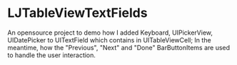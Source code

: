 LJTableViewTextFields
=====================

An opensource project to demo how I added Keyboard, UIPickerView, UIDatePicker to UITextField which contains in UITableViewCell; In the meantime, how the "Previous", "Next" and "Done" BarButtonItems are used to handle the user interaction.